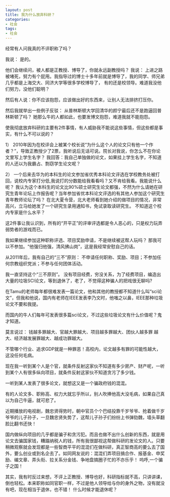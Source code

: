 ```yaml
---
layout: post
title: 我为什么放弃科研？
categories:
- 社会
tags:
- 社会
---
```




经常有人问我真的不评职称了吗？

我说： 是的。 

他们会继续问，被人都是正教授、博导了，你就永远副教授吗？
我说： 上进之路被堵死，努力有个屁用。我指导过的博士十多年前就是博导了，我的同学、师兄弟几乎都是上海交大、同济大学等很多学校博导了，
有的还是校领导。难道我没他们努力，没他们聪明？

<!--more-->

然后有人说：你不应该抱怨，应该做出好的东西来，让别人无法排挤打压你。

然后我就举出一些例子反驳： 从普林斯顿大学回清华的颜宁最后还不是跑逼回普林斯顿了吗？ 她那么牛的人都如此，也要发博文抱怨，难道我就不能抱怨。

使我彻底放弃科研的主要有2件事情，有人威胁我不能说这些事情，但这些都是事实，有什么不可以说的？

1） 2010年因为在校评会上被某个校长说“为什么这个人的论文只有他一个作者？”，导致正教授少了2票，我听说后无话可说。院长对我说，你怎么不在你论文里写上学生名字？<!--more-->  我回答：我自己单独做的论文，如果挂上学生名字，不知道的人还以为我霸占、剽窃学生论文呢？

2） 一个后来去华为的本科生的论文参加省优秀本科论文评选在学校教务处被打回，说校内专家打分低,我说打的分数能给我看看吗？又不肯给我看。我能说什么呢？
我认为这个本科生的论文比90%硕士研究生论文都强，不然为什么请她在研究生青年论坛上作报告呢？当年参加省优本科论文评选的有其他人参加这个研究生青年教师论坛了吗？
在北大夏令营，北大老师看到她介绍的做项目的情况，非常高兴，立马给她发了一个研究生录用通知书，免试录取读研究生。 不知道这个校内专家是什么水平？

  
 这2件事让我认识到，所有的“开平正”的评审评选都是令人恶心的，只是权力玩弄弱势者的游戏而已。
 
 我如果继续参加这种职称评选、项目奖励申请，不是继续被这帮人玩吗？ 那我可以不参加。“他强归他强，清风拂山岗”，这是我经常安慰自己的话。

从2011年后，我有自己的“三不”原则： 不申请任何职称、奖励、项目；不参加任何宗教组织党派；不参与任何团体活动。

我一直坚持这个“三不原则”。 没有项目经费，穷没关系，为了经费项目，编造出大量的垃圾SCI论文，等到退休了，老了，不觉得这种骗人的把戏很无聊吗?

在Tamu的老师每年都很难发表一篇论文，他和其他的教授都不知道什么叫“sci论文”，但我和他说，国内有老师在IEEE发表李乃文时，他嗤之以鼻，IEEE那种垃圾论文不要和我提。

而国内的牛人们每年可发表很多篇sci论文，不过这些垃圾论文有什么价值呢？鬼才知道。

莫言说过： 钱越多罪越大、官越大罪越大、项目越多罪越大、团伙人越多罪 越大、经济越发展罪越大、越成功罪越大。

不管哪个行业、追求GDP就是一种罪恶！高校内，论文越多有罪的可能性越大，这没任何毛病。 

现在我一听到某个人是个官，就条件反射这家伙不知道有多少房产、财产呢，一听到某个人有很多纵向项目，就条件反射这家伙不知道贪污了多少钱。

一听到某人发表了很多论文，就想这又是一个骗政府钱的混混。

有的人论文多、职称高、权力大就忘乎所以，别人吹捧他高大没毛病，如果自己真以为自己牛逼，就可悲了。

近期播放的电视剧，魏忠贤得势时，朝中官员个个巴结投靠千岁爷爷、抢着做千岁爷爷的儿子孙子，一旦魏忠贤失势了，这帮儿子孙子们纷纷上书弹劾魏，墙头草翻脸比翻书还快！

国内做纵向项目的几乎都是骗子和贪污犯。而且也做不出什么创新的东西，就是用论文去骗国家钱，糟蹋纳税人的钱，所有我很鄙视这帮做科研的发论文的人。只要稍微观察就会发现都是一些智商平平的混混们在做科研，真正智商高的要么去了国外，要么创业或到名企去了。如同网友说的：混混们弄项目搞合作、报基金、申奖励、编文章、弄头衔、拉关系分金钱、争地盘搞圈子忙的不亦乐乎！ 呜呼,一个骗子之国！

其实，我有时反过来想，不评上正教授、博导也好，科研指标就不高，只讲讲课，倒也轻松。本来职称如同官职一样，不过是他人领导给与你的身外之物，没有就没有吧，现在相当于退休，也不错！ 什么时候才能退休呢？ 




